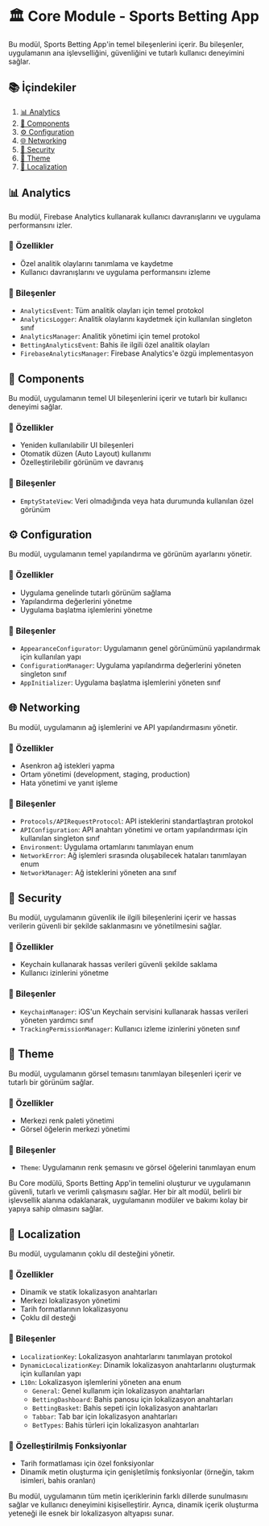 # 🏛️ Core Module - Sports Betting App

Bu modül, Sports Betting App'in temel bileşenlerini içerir. Bu bileşenler, uygulamanın ana işlevselliğini, güvenliğini ve tutarlı kullanıcı deneyimini sağlar.

## 📚 İçindekiler

1. [📊 Analytics](#-analytics)
2. [🧩 Components](#-components)
3. [⚙️ Configuration](#️-configuration)
4. [🌐 Networking](#-networking)
5. [🔐 Security](#-security)
6. [🎨 Theme](#-theme)
7. [📜 Localization](#-localization)

## 📊 Analytics

Bu modül, Firebase Analytics kullanarak kullanıcı davranışlarını ve uygulama performansını izler.

### 🌟 Özellikler

- Özel analitik olaylarını tanımlama ve kaydetme
- Kullanıcı davranışlarını ve uygulama performansını izleme

### 🧩 Bileşenler

- `AnalyticsEvent`: Tüm analitik olayları için temel protokol
- `AnalyticsLogger`: Analitik olaylarını kaydetmek için kullanılan singleton sınıf
- `AnalyticsManager`: Analitik yönetimi için temel protokol
- `BettingAnalyticsEvent`: Bahis ile ilgili özel analitik olayları
- `FirebaseAnalyticsManager`: Firebase Analytics'e özgü implementasyon

## 🧩 Components

Bu modül, uygulamanın temel UI bileşenlerini içerir ve tutarlı bir kullanıcı deneyimi sağlar.

### 🌟 Özellikler

- Yeniden kullanılabilir UI bileşenleri
- Otomatik düzen (Auto Layout) kullanımı
- Özelleştirilebilir görünüm ve davranış

### 🧩 Bileşenler

- `EmptyStateView`: Veri olmadığında veya hata durumunda kullanılan özel görünüm

## ⚙️ Configuration

Bu modül, uygulamanın temel yapılandırma ve görünüm ayarlarını yönetir.

### 🌟 Özellikler

- Uygulama genelinde tutarlı görünüm sağlama
- Yapılandırma değerlerini yönetme
- Uygulama başlatma işlemlerini yönetme

### 🧩 Bileşenler

- `AppearanceConfigurator`: Uygulamanın genel görünümünü yapılandırmak için kullanılan yapı
- `ConfigurationManager`: Uygulama yapılandırma değerlerini yöneten singleton sınıf
- `AppInitializer`: Uygulama başlatma işlemlerini yöneten sınıf

## 🌐 Networking

Bu modül, uygulamanın ağ işlemlerini ve API yapılandırmasını yönetir.

### 🌟 Özellikler

- Asenkron ağ istekleri yapma
- Ortam yönetimi (development, staging, production)
- Hata yönetimi ve yanıt işleme

### 🧩 Bileşenler

- `Protocols/APIRequestProtocol`: API isteklerini standartlaştıran protokol
- `APIConfiguration`: API anahtarı yönetimi ve ortam yapılandırması için kullanılan singleton sınıf
- `Environment`: Uygulama ortamlarını tanımlayan enum
- `NetworkError`: Ağ işlemleri sırasında oluşabilecek hataları tanımlayan enum
- `NetworkManager`: Ağ isteklerini yöneten ana sınıf

## 🔐 Security

Bu modül, uygulamanın güvenlik ile ilgili bileşenlerini içerir ve hassas verilerin güvenli bir şekilde saklanmasını ve yönetilmesini sağlar.

### 🌟 Özellikler

- Keychain kullanarak hassas verileri güvenli şekilde saklama
- Kullanıcı izinlerini yönetme

### 🧩 Bileşenler

- `KeychainManager`: iOS'un Keychain servisini kullanarak hassas verileri yöneten yardımcı sınıf
- `TrackingPermissionManager`: Kullanıcı izleme izinlerini yöneten sınıf

## 🎨 Theme

Bu modül, uygulamanın görsel temasını tanımlayan bileşenleri içerir ve tutarlı bir görünüm sağlar.

### 🌟 Özellikler

- Merkezi renk paleti yönetimi
- Görsel öğelerin merkezi yönetimi

### 🧩 Bileşenler

- `Theme`: Uygulamanın renk şemasını ve görsel öğelerini tanımlayan enum

Bu Core modülü, Sports Betting App'in temelini oluşturur ve uygulamanın güvenli, tutarlı ve verimli çalışmasını sağlar. Her bir alt modül, belirli bir işlevsellik alanına odaklanarak, uygulamanın modüler ve bakımı kolay bir yapıya sahip olmasını sağlar.

## 📜 Localization

Bu modül, uygulamanın çoklu dil desteğini yönetir.

### 🌟 Özellikler

- Dinamik ve statik lokalizasyon anahtarları
- Merkezi lokalizasyon yönetimi
- Tarih formatlarının lokalizasyonu
- Çoklu dil desteği

### 🧩 Bileşenler

- `LocalizationKey`: Lokalizasyon anahtarlarını tanımlayan protokol
- `DynamicLocalizationKey`: Dinamik lokalizasyon anahtarlarını oluşturmak için kullanılan yapı
- `L10n`: Lokalizasyon işlemlerini yöneten ana enum
  - `General`: Genel kullanım için lokalizasyon anahtarları
  - `BettingDashboard`: Bahis panosu için lokalizasyon anahtarları
  - `BettingBasket`: Bahis sepeti için lokalizasyon anahtarları
  - `Tabbar`: Tab bar için lokalizasyon anahtarları
  - `BetTypes`: Bahis türleri için lokalizasyon anahtarları

### 🚀 Özelleştirilmiş Fonksiyonlar

- Tarih formatlaması için özel fonksiyonlar
- Dinamik metin oluşturma için genişletilmiş fonksiyonlar (örneğin, takım isimleri, bahis oranları)

Bu modül, uygulamanın tüm metin içeriklerinin farklı dillerde sunulmasını sağlar ve kullanıcı deneyimini kişiselleştirir. Ayrıca, dinamik içerik oluşturma yeteneği ile esnek bir lokalizasyon altyapısı sunar.
